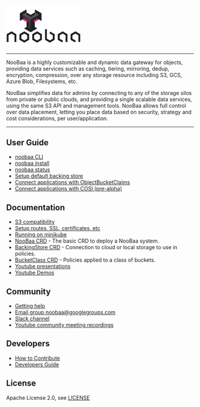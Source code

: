 <div id="top" />
<link rel="shortcut icon" type="image/x-icon" href="noobaa_icon.png">
<img src="noobaa_logo.png" width="200" />

----

NooBaa is a highly customizable and dynamic data gateway for objects, providing data services such as caching, tiering, mirroring, dedup, encryption, compression,  over any storage resource including S3, GCS, Azure Blob, Filesystems, etc.

NooBaa simplifies data for admins by connecting to any of the storage silos from private or public clouds, and providing a single scalable data services, using the same S3 API and management tools. NooBaa allows full control over data placement, letting you place data based on security, strategy and cost considerations, per user/application.

----

## User Guide

- [noobaa CLI](noobaa-cli.md) 
- [noobaa install](noobaa-install.md)
- [noobaa status](noobaa-status.md)
- [Setup default backing store](noobaa-default-backing-store.md)
- [Connect applications with ObjectBucketClaims](noobaa-obc.md)
- [Connect applications with COSI (pre-alpha)](noobaa-cosi.md)

## Documentation

- [S3 compatibility](noobaa-s3-compat.md)
- [Setup routes, SSL, certificates, etc]()
- [Running on minikube]()
- [NooBaa CRD](noobaa-crd.md) - The basic CRD to deploy a NooBaa system.
- [BackingStore CRD](noobaa-backing-store.md) - Connection to cloud or local storage to use in policies.
- [BucketClass CRD](noobaa-bucket-class.md)  - Policies applied to a class of buckets.
- [Youtube presentations]()
- [Youtube Demos]()

## Community

- [Getting help]()
- [Email group noobaa@googlegroups.com](https://groups.google.com/g/noobaa)
- [Slack channel](https://www.noobaa.io/community)
- [Youtube community meeting recordings]()

## Developers

- [How to Contribute](/CONTRIBUTING.md)  
- [Developers Guide](https://github.com/noobaa/noobaa-core/wiki/Developers-Guide) 

## License

Apache License 2.0, see [LICENSE](/LICENSE)
